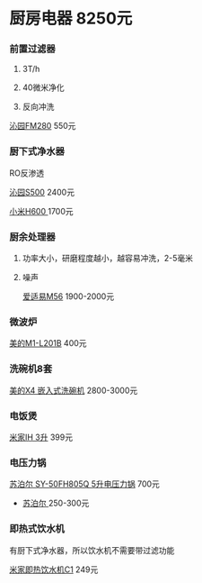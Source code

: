 # 厨房电器 8250元

### 前置过滤器

1. 3T/h

2. 40微米净化
3. 反向冲洗

[沁园FM280](https://item.jd.com/8922059.html) 550元

### 厨下式净水器

RO反渗透

[沁园S500](https://item.jd.com/100005562606.html) 2400元

[小米H600 ](https://www.mi.com/buy/detail?product_id=12965&cfrom=search) 1700元

### 厨余处理器

1. 功率大小，研磨程度越小，越容易冲洗，2-5毫米

2. 噪声

   [爱适易M56](https://item.jd.com/1781547716.html) 1900-2000元

### 微波炉

[美的M1-L201B](https://item.jd.com/2983863.html) 400元

### 洗碗机8套

[美的X4  嵌入式洗碗机](https://item.jd.com/8632831.html) 2800-3000元



### 电饭煲

[米家IH 3升](https://www.mi.com/dianfanbao2?product_id=1201400008&cfrom=search) 399元

### 电压力锅

[苏泊尔 SY-50FH805Q 5升电压力锅](https://item.jd.com/4033929.html) 700元

* [苏泊尔 ](https://detail.tmall.com/item.htm?id=526062780845) 250-300元

### 即热式饮水机

有厨下式净水器，所以饮水机不需要带过滤功能

[米家即热饮水机C1](https://www.mi.com/buy/detail?product_id=11448&cfrom=search) 249元

